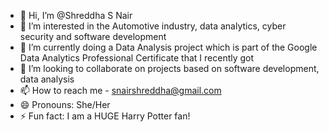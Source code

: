 - 👋 Hi, I’m @Shreddha S Nair
- 👀 I’m interested in the Automotive industry, data analytics, cyber security and software development
- 🌱 I’m currently doing a Data Analysis project which is part of the Google Data Analytics Professional Certificate that I recently got
- 💞️ I’m looking to collaborate on projects based on software development, data analysis
- 📫 How to reach me - snairshreddha@gmail.com
- 😄 Pronouns: She/Her
- ⚡ Fun fact: I am a HUGE Harry Potter fan! 

<!---
Shreddha/Shreddha is a ✨ special ✨ repository because its `README.md` (this file) appears on your GitHub profile.
You can click the Preview link to take a look at your changes.
--->
